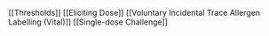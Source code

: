 [[Thresholds]]
[[Eliciting Dose]]
[[Voluntary Incidental Trace Allergen Labelling (Vital)]]
[[Single-dose Challenge]]
